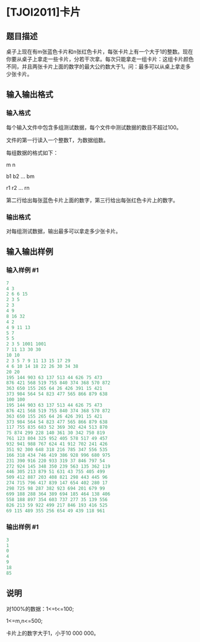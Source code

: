 # [TJOI2011]卡片

## 题目描述

桌子上现在有m张蓝色卡片和n张红色卡片，每张卡片上有一个大于1的整数。现在你要从桌子上拿走一些卡片，分若干次拿。每次只能拿走一组卡片：这组卡片颜色不同，并且两张卡片上面的数字的最大公约数大于1。问：最多可以从桌上拿走多少张卡片。

## 输入输出格式

### 输入格式

每个输入文件中包含多组测试数据，每个文件中测试数据的数目不超过100。

文件的第一行读入一个整数T，为数据组数。

每组数据的格式如下：

m n

b1 b2 … bm

r1 r2 … rn

第二行给出每张蓝色卡片上面的数字，第三行给出每张红色卡片上的数字。

### 输出格式

对每组测试数据，输出最多可以拿走多少张卡片。

## 输入输出样例

### 输入样例 #1

```cpp
7
4 3
2 6 6 15
2 3 5
2 3
4 9
8 16 32
4 2
4 9 11 13
5 7
5 5
2 3 5 1001 1001
7 11 13 30 30
10 10
2 3 5 7 9 11 13 15 17 29
4 6 10 14 18 22 26 30 34 38
20 20
195 144 903 63 137 513 44 626 75 473
876 421 568 519 755 840 374 368 570 872
363 650 155 265 64 26 426 391 15 421
373 984 564 54 823 477 565 866 879 638
100 100
195 144 903 63 137 513 44 626 75 473
876 421 568 519 755 840 374 368 570 872
363 650 155 265 64 26 426 391 15 421
373 984 564 54 823 477 565 866 879 638
117 755 835 683 52 369 302 424 513 870
75 874 299 228 140 361 30 342 750 819
761 123 804 325 952 405 578 517 49 457
932 941 988 767 624 41 912 702 241 426
351 92 300 648 318 216 785 347 556 535
166 318 434 746 419 386 928 996 680 975
231 390 916 220 933 319 37 846 797 54
272 924 145 348 350 239 563 135 362 119
446 305 213 879 51 631 43 755 405 499
509 412 887 203 408 821 298 443 445 96
274 715 796 417 839 147 654 402 280 17
298 725 98 287 382 923 694 201 679 99
699 188 288 364 389 694 185 464 138 406
558 188 897 354 603 737 277 35 139 556
826 213 59 922 499 217 846 193 416 525
69 115 489 355 256 654 49 439 118 961
```


### 输出样例 #1

```cpp
3
1
0
4
9
18
85
```


## 说明

对100%的数据：1<=t<=100;

1<=m,n<=500;

卡片上的数字大于1，小于10 000 000。

